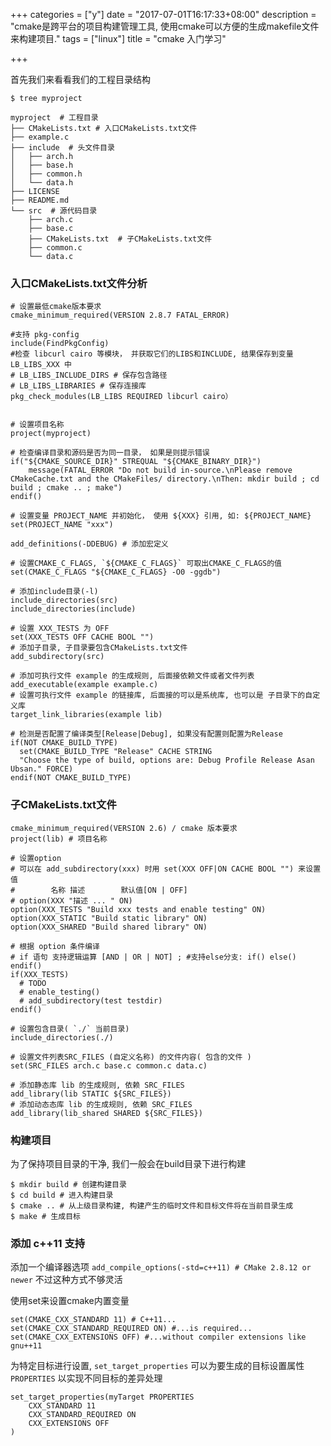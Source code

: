 +++
categories = ["y"]
date = "2017-07-01T16:17:33+08:00"
description = "cmake是跨平台的项目构建管理工具, 使用cmake可以方便的生成makefile文件来构建项目."
tags = ["linux"]
title = "cmake 入门学习"

+++


首先我们来看看我们的工程目录结构

```
$ tree myproject

myproject  # 工程目录
├── CMakeLists.txt # 入口CMakeLists.txt文件
├── example.c
├── include  # 头文件目录
│   ├── arch.h
│   ├── base.h
│   ├── common.h
│   └── data.h
├── LICENSE
├── README.md
└── src  # 源代码目录
    ├── arch.c
    ├── base.c
    ├── CMakeLists.txt  # 子CMakeLists.txt文件
    ├── common.c
    └── data.c
```

### 入口CMakeLists.txt文件分析

```
# 设置最低cmake版本要求
cmake_minimum_required(VERSION 2.8.7 FATAL_ERROR) 

#支持 pkg-config
include(FindPkgConfig)
#检查 libcurl cairo 等模块， 并获取它们的LIBS和INCLUDE, 结果保存到变量 LB_LIBS_XXX 中
# LB_LIBS_INCLUDE_DIRS # 保存包含路径
# LB_LIBS_LIBRARIES # 保存连接库
pkg_check_modules(LB_LIBS REQUIRED libcurl cairo）


# 设置项目名称
project(myproject) 

# 检查编译目录和源码是否为同一目录， 如果是则提示错误
if("${CMAKE_SOURCE_DIR}" STREQUAL "${CMAKE_BINARY_DIR}")
    message(FATAL_ERROR "Do not build in-source.\nPlease remove CMakeCache.txt and the CMakeFiles/ directory.\nThen: mkdir build ; cd build ; cmake .. ; make")
endif()

# 设置变量 PROJECT_NAME 并初始化， 使用 ${XXX} 引用, 如: ${PROJECT_NAME} 
set(PROJECT_NAME "xxx")

add_definitions(-DDEBUG) # 添加宏定义

# 设置CMAKE_C_FLAGS, `${CMAKE_C_FLAGS}` 可取出CMAKE_C_FLAGS的值
set(CMAKE_C_FLAGS "${CMAKE_C_FLAGS} -O0 -ggdb") 

# 添加include目录(-l)
include_directories(src) 
include_directories(include) 

# 设置 XXX_TESTS 为 OFF
set(XXX_TESTS OFF CACHE BOOL "")
# 添加子目录, 子目录要包含CMakeLists.txt文件
add_subdirectory(src) 

# 添加可执行文件 example 的生成规则, 后面接依赖文件或者文件列表
add_executable(example example.c) 
# 设置可执行文件 example 的链接库, 后面接的可以是系统库, 也可以是 子目录下的自定义库
target_link_libraries(example lib) 

# 检测是否配置了编译类型[Release|Debug], 如果没有配置则配置为Release
if(NOT CMAKE_BUILD_TYPE)
  set(CMAKE_BUILD_TYPE "Release" CACHE STRING
  "Choose the type of build, options are: Debug Profile Release Asan Ubsan." FORCE)
endif(NOT CMAKE_BUILD_TYPE)
```

### 子CMakeLists.txt文件

```
cmake_minimum_required(VERSION 2.6) / cmake 版本要求
project(lib) # 项目名称

# 设置option 
# 可以在 add_subdirectory(xxx) 时用 set(XXX OFF|ON CACHE BOOL "") 来设置值
#        名称 描述        默认值[ON | OFF]
# option(XXX "描述 ... " ON) 
option(XXX_TESTS "Build xxx tests and enable testing" ON)
option(XXX_STATIC "Build static library" ON)
option(XXX_SHARED "Build shared library" ON)

# 根据 option 条件编译
# if 语句 支持逻辑运算 [AND | OR | NOT] ; #支持else分支: if() else() endif()
if(XXX_TESTS) 
  # TODO
  # enable_testing()
  # add_subdirectory(test testdir)
endif()

# 设置包含目录( `./` 当前目录)
include_directories(./) 

# 设置文件列表SRC_FILES (自定义名称) 的文件内容( 包含的文件 )
set(SRC_FILES arch.c base.c common.c data.c) 

# 添加静态库 lib 的生成规则, 依赖 SRC_FILES
add_library(lib STATIC ${SRC_FILES}) 
# 添加动态态库 lib 的生成规则, 依赖 SRC_FILES
add_library(lib_shared SHARED ${SRC_FILES}) 
```

### 构建项目

为了保持项目目录的干净, 我们一般会在build目录下进行构建

```
$ mkdir build # 创建构建目录
$ cd build # 进入构建目录
$ cmake .. # 从上级目录构建, 构建产生的临时文件和目标文件将在当前目录生成
$ make # 生成目标
```

### 添加 c++11 支持

添加一个编译器选项 `add_compile_options(-std=c++11) # CMake 2.8.12 or newer`  不过这种方式不够灵活

使用set来设置cmake内置变量

```
set(CMAKE_CXX_STANDARD 11) # C++11...
set(CMAKE_CXX_STANDARD_REQUIRED ON) #...is required...
set(CMAKE_CXX_EXTENSIONS OFF) #...without compiler extensions like gnu++11
```

为特定目标进行设置, `set_target_properties` 可以为要生成的目标设置属性 `PROPERTIES` 以实现不同目标的差异处理

```
set_target_properties(myTarget PROPERTIES
    CXX_STANDARD 11
    CXX_STANDARD_REQUIRED ON
    CXX_EXTENSIONS OFF
)
```
